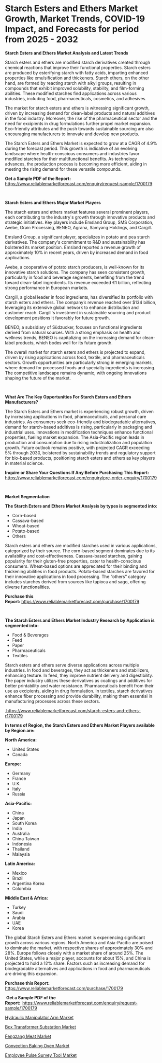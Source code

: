 <p><h1>Starch Esters and Ethers Market Growth, Market Trends, COVID-19 Impact, and Forecasts for period from 2025 - 2032</h1></p><p><strong>Starch Esters and Ethers Market Analysis and Latest Trends</strong></p>
<p><p>Starch esters and ethers are modified starch derivatives created through chemical reactions that improve their functional properties. Starch esters are produced by esterifying starch with fatty acids, imparting enhanced properties like emulsification and thickeners. Starch ethers, on the other hand, are formed by reacting starch with alkyl groups, resulting in compounds that exhibit improved solubility, stability, and film-forming abilities. These modified starches find applications across various industries, including food, pharmaceuticals, cosmetics, and adhesives.</p><p>The market for starch esters and ethers is witnessing significant growth, driven by increasing demand for clean-label products and natural additives in the food industry. Moreover, the rise of the pharmaceutical sector and the need for excipients in drug formulations further propel market expansion. Eco-friendly attributes and the push towards sustainable sourcing are also encouraging manufacturers to innovate and develop new products.</p><p>The Starch Esters and Ethers Market is expected to grow at a CAGR of 4.9% during the forecast period. This growth is indicative of an evolving landscape where health-conscious consumers and industries favor modified starches for their multifunctional benefits. As technology advances, the production process is becoming more efficient, aiding in meeting the rising demand for these versatile compounds.</p></p>
<p><strong>Get a Sample PDF of the Report:&nbsp;</strong> <a href="https://www.reliablemarketforecast.com/enquiry/request-sample/1700179?utm_campaign=2011&utm_medium=2&utm_source=Github&utm_content=ia&utm_term=27032025&utm_id=starch-esters-and-ethers">https://www.reliablemarketforecast.com/enquiry/request-sample/1700179</a></p>
<p>&nbsp;</p>
<p><strong>Starch Esters and Ethers Major Market Players</strong></p>
<p><p>The starch esters and ethers market features several prominent players, each contributing to the industry's growth through innovative products and strategic initiatives. Key players include Emsland Group, SMS Corporation, Avebe, Grain Processing, BENEO, Agrana, Samyang Holdings, and Cargill.</p><p>Emsland Group, a significant player, specializes in potato and pea starch derivatives. The company's commitment to R&D and sustainability has bolstered its market position. Emsland reported a revenue growth of approximately 10% in recent years, driven by increased demand in food applications.</p><p>Avebe, a cooperative of potato starch producers, is well-known for its innovative starch solutions. The company has seen consistent growth, particularly in food and beverage segments, benefiting from the trend toward clean-label ingredients. Its revenue exceeded €1 billion, reflecting strong performance in European markets.</p><p>Cargill, a global leader in food ingredients, has diversified its portfolio with starch esters and ethers. The company’s revenue reached over $134 billion, leveraging its extensive global network to enhance distribution and customer reach. Cargill's investment in sustainable sourcing and product development positions it favorably for future growth.</p><p>BENEO, a subsidiary of Südzucker, focuses on functional ingredients derived from natural sources. With a strong emphasis on health and wellness trends, BENEO is capitalizing on the increasing demand for clean-label products, which bodes well for its future growth.</p><p>The overall market for starch esters and ethers is projected to expand, driven by rising applications across food, textile, and pharmaceuticals sectors. Growth opportunities are particularly strong in emerging markets, where demand for processed foods and specialty ingredients is increasing. The competitive landscape remains dynamic, with ongoing innovations shaping the future of the market.</p></p>
<p>&nbsp;</p>
<p><strong>What Are The Key Opportunities For Starch Esters and Ethers Manufacturers?</strong></p>
<p><p>The Starch Esters and Ethers market is experiencing robust growth, driven by increasing applications in food, pharmaceuticals, and personal care industries. As consumers seek eco-friendly and biodegradable alternatives, demand for starch-based additives is rising, particularly in packaging and industrial uses. Innovations in modification techniques enhance functional properties, fueling market expansion. The Asia-Pacific region leads in production and consumption due to rising industrialization and population growth. Future outlook remains positive, with projected CAGR exceeding 5% through 2030, bolstered by sustainability trends and regulatory support for bio-based products, positioning starch esters and ethers as key players in material science.</p></p>
<p><strong>Inquire or Share Your Questions If Any Before Purchasing This Report:</strong> <a href="https://www.reliablemarketforecast.com/enquiry/pre-order-enquiry/1700179?utm_campaign=2011&utm_medium=2&utm_source=Github&utm_content=ia&utm_term=27032025&utm_id=starch-esters-and-ethers">https://www.reliablemarketforecast.com/enquiry/pre-order-enquiry/1700179</a></p>
<p>&nbsp;</p>
<p><strong>Market Segmentation</strong></p>
<p><strong>The Starch Esters and Ethers Market Analysis by types is segmented into:</strong></p>
<p><ul><li>Corn-based</li><li>Cassava-based</li><li>Wheat-based</li><li>Potato-based</li><li>Others</li></ul></p>
<p><p>Starch esters and ethers are modified starches used in various applications, categorized by their source. The corn-based segment dominates due to its availability and cost-effectiveness. Cassava-based starches, gaining popularity for their gluten-free properties, cater to health-conscious consumers. Wheat-based options are appreciated for their binding and thickening abilities in food products. Potato-based starches are favored for their innovative applications in food processing. The “others” category includes starches derived from sources like tapioca and sago, offering diverse functionalities.</p></p>
<p><strong>Purchase this Report:&nbsp;</strong><a href="https://www.reliablemarketforecast.com/purchase/1700179?utm_campaign=2011&utm_medium=2&utm_source=Github&utm_content=ia&utm_term=27032025&utm_id=starch-esters-and-ethers">https://www.reliablemarketforecast.com/purchase/1700179</a></p>
<p>&nbsp;</p>
<p><strong>The Starch Esters and Ethers Market Industry Research by Application is segmented into:</strong></p>
<p><ul><li>Food & Beverages</li><li>Feed</li><li>Paper</li><li>Pharmaceuticals</li><li>Textiles</li></ul></p>
<p><p>Starch esters and ethers serve diverse applications across multiple industries. In food and beverages, they act as thickeners and stabilizers, enhancing texture. In feed, they improve nutrient delivery and digestibility. The paper industry utilizes these derivatives as coatings and additives for better printability and water resistance. Pharmaceuticals benefit from their use as excipients, aiding in drug formulation. In textiles, starch derivatives enhance fiber processing and provide durability, making them essential in manufacturing processes across these sectors.</p></p>
<p><a href="https://www.reliablemarketforecast.com/starch-esters-and-ethers-r1700179?utm_campaign=2011&utm_medium=2&utm_source=Github&utm_content=ia&utm_term=27032025&utm_id=starch-esters-and-ethers">&nbsp;https://www.reliablemarketforecast.com/starch-esters-and-ethers-r1700179</a></p>
<p><strong>In terms of Region, the Starch Esters and Ethers Market Players available by Region are:</strong></p>
<p>
    <p> <strong> North America: </strong>
        <ul>
            <li>United States</li>
            <li>Canada</li>
        </ul>
        </p> 
    <p> <strong> Europe: </strong>
        <ul>
            <li>Germany</li>
            <li>France</li>
            <li>U.K.</li>
            <li>Italy</li>
            <li>Russia</li>
        </ul>
        </p> 
    <p> <strong> Asia-Pacific: </strong>
        <ul>
            <li>China</li>
            <li>Japan</li>
            <li>South Korea</li>
            <li>India</li>
            <li>Australia</li>
            <li>China Taiwan</li>
            <li>Indonesia</li>
            <li>Thailand</li>
            <li>Malaysia</li>
        </ul>
        </p> 
    <p> <strong> Latin America: </strong>
        <ul>
            <li>Mexico</li>
            <li>Brazil</li>
            <li>Argentina Korea</li>
            <li>Colombia</li>
        </ul>
        </p> 
    <p> <strong> Middle East & Africa: </strong>
        <ul>
            <li>Turkey</li>
            <li>Saudi</li>
            <li>Arabia</li>
            <li>UAE</li>
            <li>Korea</li>
        </ul>
    </p>
    </p>
<p><p>The global Starch Esters and Ethers market is experiencing significant growth across various regions. North America and Asia-Pacific are poised to dominate the market, with respective shares of approximately 30% and 28%. Europe follows closely with a market share of around 25%. The United States, while a major player, accounts for about 15%, and China is projected to hold a 12% share. Factors such as increasing demand for biodegradable alternatives and applications in food and pharmaceuticals are driving this expansion.</p></p>
<p><strong>Purchase this Report: </strong><a href="https://www.reliablemarketforecast.com/purchase/1700179?utm_campaign=2011&utm_medium=2&utm_source=Github&utm_content=ia&utm_term=27032025&utm_id=starch-esters-and-ethers">https://www.reliablemarketforecast.com/purchase/1700179</a></p>
<p>&nbsp;<strong>Get a Sample PDF of the Report:&nbsp;&nbsp;</strong><a href="https://www.reliablemarketforecast.com/enquiry/request-sample/1700179?utm_campaign=2011&utm_medium=2&utm_source=Github&utm_content=ia&utm_term=27032025&utm_id=starch-esters-and-ethers">https://www.reliablemarketforecast.com/enquiry/request-sample/1700179</a></p>
<p><strong></strong></p>
<p><p><a href="https://www.linkedin.com/pulse/global-hydraulic-manipulator-arm-market-share-growth-opportunities-xyomf?utm_campaign=2011&utm_medium=2&utm_source=Github&utm_content=ia&utm_term=27032025&utm_id=starch-esters-and-ethers">Hydraulic Manipulator Arm Market</a></p><p><a href="https://www.linkedin.com/pulse/market-dynamics-projected-growth-box-transformer-substation-cagr-d6hde?utm_campaign=2011&utm_medium=2&utm_source=Github&utm_content=ia&utm_term=27032025&utm_id=starch-esters-and-ethers">Box Transformer Substation Market</a></p><p><a href="https://github.com/achilekirwan/Market-Research-Report-List-1/blob/main/fengzang-meat-market.md?utm_campaign=2011&utm_medium=2&utm_source=Github&utm_content=ia&utm_term=27032025&utm_id=starch-esters-and-ethers">Fengzang Meat Market</a></p><p><a href="https://www.linkedin.com/pulse/deep-dive-convection-baking-oven-market-itstrends-segmentation-vnplf?utm_campaign=2011&utm_medium=2&utm_source=Github&utm_content=ia&utm_term=27032025&utm_id=starch-esters-and-ethers">Convection Baking Oven Market</a></p><p><a href="https://github.com/bettysbozer/Market-Research-Report-List-1/blob/main/employee-pulse-survey-tool-market.md?utm_campaign=2011&utm_medium=2&utm_source=Github&utm_content=ia&utm_term=27032025&utm_id=starch-esters-and-ethers">Employee Pulse Survey Tool Market</a></p></p>